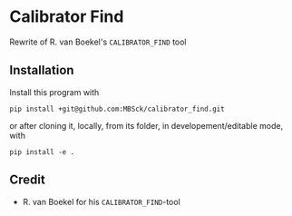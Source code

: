 # Calibrator Find

Rewrite of R. van Boekel's `CALIBRATOR_FIND` tool

## Installation

Install this program with
```
pip install +git@github.com:MBSck/calibrator_find.git

```
or after cloning it, locally, from its folder, in developement/editable mode, with
```
pip install -e .

```

## Credit
* R. van Boekel for his  `CALIBRATOR_FIND`-tool
